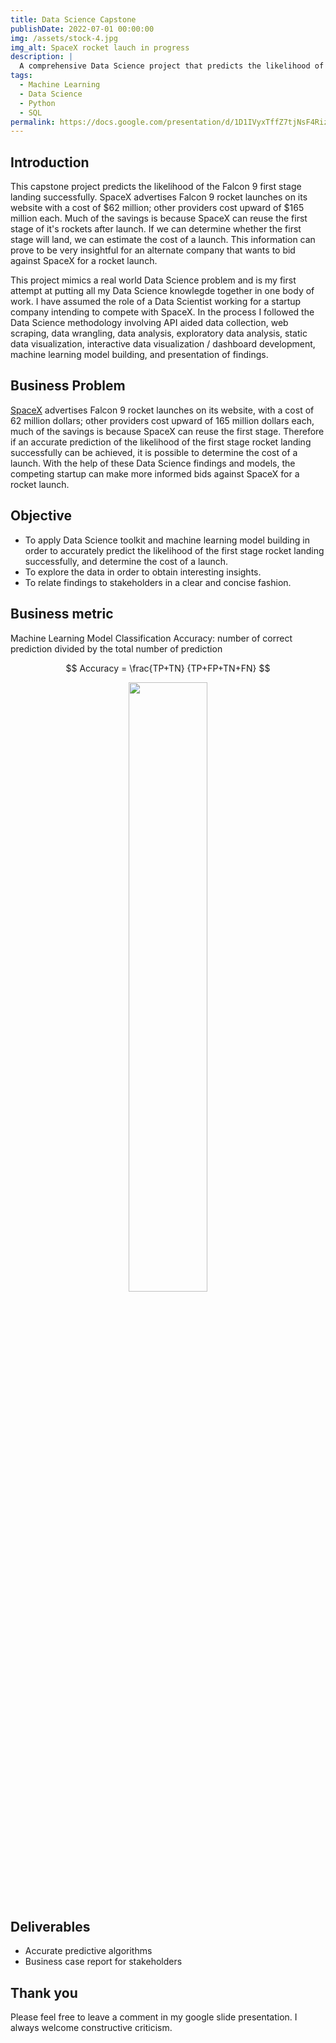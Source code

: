 ```yaml
---
title: Data Science Capstone
publishDate: 2022-07-01 00:00:00
img: /assets/stock-4.jpg
img_alt: SpaceX rocket lauch in progress
description: |
  A comprehensive Data Science project that predicts the likelihood of SpaceX's Falcon 9 first stage landing successfully in order to advise a competing company
tags:
  - Machine Learning
  - Data Science
  - Python
  - SQL
permalink: https://docs.google.com/presentation/d/1D1IVyxTffZ7tjNsF4RizdzksX14EEE6i/edit?usp=sharing&ouid=110833041343711162548&rtpof=true&sd=true
---
```


## Introduction
This capstone project predicts the likelihood of the Falcon 9 first stage landing successfully. SpaceX advertises Falcon 9 rocket launches on its website with a cost of $62 million; other providers cost upward of $165 million each. Much of the savings is because SpaceX can reuse the first stage of it's rockets after launch. If we can determine whether the first stage will land, we can estimate the cost of a launch. This information can prove to be very insightful for an alternate company that wants to bid against SpaceX for a rocket launch.

This project mimics a real world Data Science problem and is my first attempt at putting all my Data Science knowlegde together in one body of work. I have assumed the role of a Data Scientist working for a startup company intending to compete with SpaceX. In the process I followed the Data Science methodology involving 
API aided data collection, 
web scraping, 
data wrangling, 
data analysis, 
exploratory data analysis,
static data visualization,
interactive data visualization / dashboard development,
machine learning model building, 
and 
presentation of findings.


## Business Problem
[SpaceX](https://www.spacex.com/vehicles/falcon-9/) 
advertises Falcon 9 rocket launches on its website, with a cost of 62 million dollars; other providers cost upward of 165 million dollars each, much of the savings is because SpaceX can reuse the first stage. Therefore if an accurate prediction of the likelihood of the first stage rocket landing successfully can be achieved, it is possible to determine the cost of a launch. With the help of these Data Science findings and models, the competing startup can make more informed bids against SpaceX for a rocket launch. 

## Objective
- To apply Data Science toolkit and machine learning model building in order to accurately predict the likelihood of the first stage rocket landing successfully, and determine the cost of a launch.
- To explore the data in order to obtain interesting insights.
- To relate findings to stakeholders in a clear and concise fashion.

## Business metric
Machine Learning Model Classification Accuracy: number of correct prediction divided by the total number of prediction

$$ Accuracy  =  \frac{TP+TN} {TP+FP+TN+FN} $$


<p  align="center">
  <img  src="https://user-images.githubusercontent.com/92489108/233760433-4b5686e7-77af-4d25-93e2-32fecd2d8c45.png" width=50% height=50% />
</P>

## Deliverables
- Accurate predictive algorithms
- Business case report for stakeholders

## Thank you
Please feel free to leave a comment in my google slide presentation. I always welcome constructive criticism.